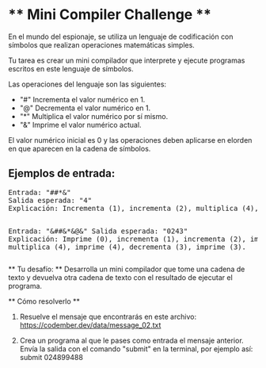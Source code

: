 <h1>** Mini Compiler Challenge **</h1>
<p>En el mundo del espionaje, se utiliza un lenguaje de codificación con símbolos que realizan operaciones matemáticas simples.</p>
<p>Tu tarea es crear un mini compilador que interprete y ejecute programas escritos en este lenguaje de símbolos.</p>

Las operaciones del lenguaje son las siguientes:
<ul>
  <li>"#" Incrementa el valor numérico en 1.</li>
  <li>"@" Decrementa el valor numérico en 1.</li>
  <li>"*" Multiplica el valor numérico por sí mismo.</li>
  <li>"&" Imprime el valor numérico actual.</li>
</ul>
<p>El valor numérico inicial es 0 y las operaciones deben aplicarse en elorden en que aparecen en la cadena de símbolos.</p>

  <h2>Ejemplos de entrada:</h2>
<pre>
Entrada: "##*&"
Salida esperada: "4"
Explicación: Incrementa (1), incrementa (2), multiplica (4), imprime (4).

Entrada: "&##&*&@&"
Salida esperada: "0243"
Explicación: Imprime (0), incrementa (1), incrementa (2), imprime (2), multiplica (4), imprime (4), decrementa (3), imprime (3).
</pre>

** Tu desafío: **
Desarrolla un mini compilador que tome una cadena de texto y devuelva otra cadena de texto con el resultado de ejecutar el programa.

** Cómo resolverlo **
1. Resuelve el mensaje que encontrarás en este archivo: https://codember.dev/data/message_02.txt

2. Crea un programa al que le pases como entrada el mensaje anterior. Envía la salida con el comando "submit" en la terminal, por ejemplo así:
submit 024899488